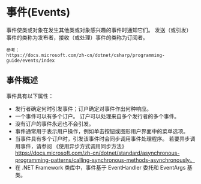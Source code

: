 ﻿# 事件(Events)

事件使类或对象在发生其他类或对象感兴趣的事件时通知它们。 发送（或引发）事件的类称为发布者，接收（或处理）事件的类称为订阅者。

    参考：
    https://docs.microsoft.com/zh-cn/dotnet/csharp/programming-guide/events/index

## 事件概述

事件具有以下属性：
- 发行者确定何时引发事件；订户确定对事件作出何种响应。
- 一个事件可以有多个订户。 订户可以处理来自多个发行者的多个事件。
- 没有订户的事件永远也不会引发。
- 事件通常用于表示用户操作，例如单击按钮或图形用户界面中的菜单选项。
- 当事件具有多个订户时，引发该事件时会同步调用事件处理程序。 若要异步调用事件，请参阅 《使用异步方式调用同步方法》https://docs.microsoft.com/zh-cn/dotnet/standard/asynchronous-programming-patterns/calling-synchronous-methods-asynchronously。
- 在 .NET Framework 类库中，事件基于 EventHandler 委托和 EventArgs 基类。
